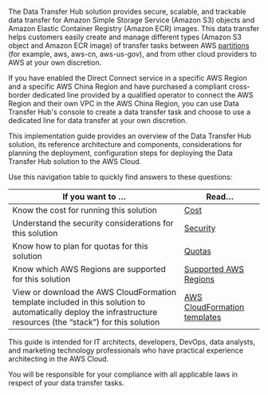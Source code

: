 The Data Transfer Hub solution provides secure, scalable, and trackable data transfer for Amazon Simple Storage Service (Amazon S3) objects and Amazon Elastic Container Registry (Amazon ECR) images. This data transfer helps customers easily create and manage different types (Amazon S3 object and Amazon ECR image) of transfer tasks between AWS [partitions](https://docs.aws.amazon.com/whitepapers/latest/aws-fault-isolation-boundaries/partitions.html) (for example, aws, aws-cn, aws-us-gov), and from other cloud providers to AWS at your own discretion. 

If you have enabled the Direct Connect service in a specific AWS Region and a specific AWS China Region and have purchased a compliant cross-border dedicated line provided by a qualified operator to connect the AWS Region and their own VPC in the AWS China Region, you can use Data Transfer Hub's console to create a data transfer task and choose to use a dedicated line for data transfer at your own discretion.

This implementation guide provides an overview of the Data Transfer Hub solution, its reference architecture and components, considerations for planning the deployment, configuration steps for deploying the Data Transfer Hub solution to the AWS Cloud. 

Use this navigation table to quickly find answers to these questions:

| If you want to … | Read… |
|----------|--------|
| Know the cost for running this solution | [Cost](./plan-deployment/cost) |
| Understand the security considerations for this solution | [Security](./plan-deployment/security) |
| Know how to plan for quotas for this solution | [Quotas](./plan-deployment/quotas) |
| Know which AWS Regions are supported for this solution | [Supported AWS Regions](./plan-deployment/regions) |
| View or download the AWS CloudFormation template included in this solution to automatically deploy the infrastructure resources (the “stack”) for this solution | [AWS CloudFormation templates](./deployment/template) |

This guide is intended for IT architects, developers, DevOps, data analysts, and marketing technology professionals who have practical experience architecting in the AWS Cloud.

You will be responsible for your compliance with all applicable laws in respect of your data transfer tasks.